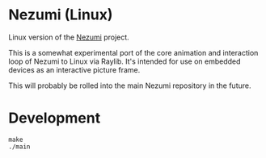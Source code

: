 # Nezumi (Linux)

Linux version of the [Nezumi](https://github.com/jbmorley/nezumi) project.

This is a somewhat experimental port of the core animation and interaction loop of Nezumi to Linux via Raylib. It's intended for use on embedded devices as an interactive picture frame.

This will probably be rolled into the main Nezumi repository in the future.

# Development

```shell
make
./main
```
